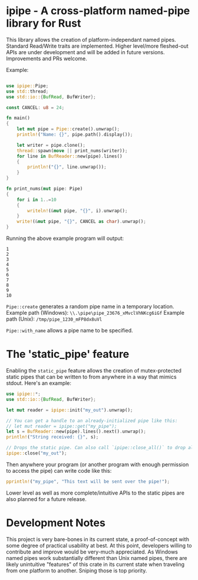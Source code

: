 # ipipe - A cross-platform named-pipe library for Rust

This library allows the creation of platform-independant named pipes. Standard Read/Write traits are implemented. Higher level/more fleshed-out APIs are under development and will be added in future versions. Improvements and PRs welcome.

Example:
```rust

use ipipe::Pipe;
use std::thread;
use std::io::{BufRead, BufWriter};

const CANCEL: u8 = 24;

fn main()
{
    let mut pipe = Pipe::create().unwrap();
    println!("Name: {}", pipe.path().display());

    let writer = pipe.clone();
    thread::spawn(move || print_nums(writer));
    for line in BufReader::new(pipe).lines()
    {
        println!("{}", line.unwrap());
    }
}

fn print_nums(mut pipe: Pipe)
{
    for i in 1..=10
    {
        writeln!(&mut pipe, "{}", i).unwrap();
    }
    write!(&mut pipe, "{}", CANCEL as char).unwrap();
}
```

Running the above example program will output:
```
1
2
3
4
5
6
7
8
9
10
```

`Pipe::create` generates a random pipe name in a temporary location.
Example path (Windows):
`\\.\pipe\pipe_23676_xMvclVhNKcg6iGf`
Example path (Unix):
`/tmp/pipe_1230_mFP8dx8uVl`

`Pipe::with_name` allows a pipe name to be specified.

# The 'static_pipe' feature
Enabling the `static_pipe` feature allows the creation of mutex-protected static pipes that can be written to from anywhere in a way that mimics stdout. Here's an example:

```rust
use ipipe::*;
use std::io::{BufRead, BufWriter};

let mut reader = ipipe::init("my_out").unwrap();

// You can get a handle to an already-initialized pipe like this:
// let mut reader = ipipe::get("my_pipe");
let s = BufReader::new(pipe).lines().next().unwrap();
println!("String received: {}", s);

// Drops the static pipe. Can also call `ipipe::close_all()` to drop all static pipes.
ipipe::close("my_out");
```
Then anywhere your program (or another program with enough permission to access the pipe) can write code like this:

```rust
pprintln!("my_pipe", "This text will be sent over the pipe!");
```

Lower level as well as more complete/intuitive APIs to the static pipes are also planned for a future release. 

# Development Notes

This project is very bare-bones in its current state, a proof-of-concept with some degree of practical usability at best. At this point, developers willing to contribute and improve would be very-much appreciated. As Windows named pipes work substantially different than Unix named pipes, there are likely unintuitive "features" of this crate in its current state when traveling from one platform to another. Sniping those is top priority.
